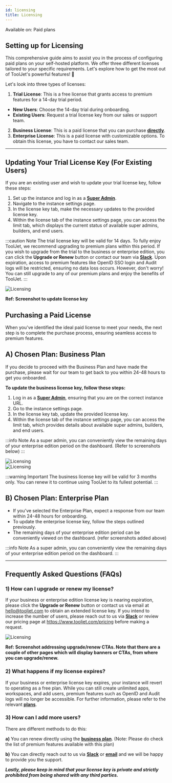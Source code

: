 ```yaml
---
id: licensing
title: Licensing
---
```


<div className='badge badge--primary heading-badge'>Available on: Paid plans</div>

## Setting up for Licensing

This comprehensive guide aims to assist you in the process of configuring paid plans on your self-hosted platform. We offer three different licenses tailored to your specific requirements. Let's explore how to get the most out of ToolJet's powerful features! 🚀

Let's look into three types of licenses:

1. **Trial License**: This is a free license that grants access to premium features for a 14-day trial period.
 - **New Users**: Choose the 14-day trial during onboarding.
 - **Existing Users**: Request a trial license key from our sales or support team.
2. **Business License**: This is a paid license that you can purchase **[directly](https://www.tooljet.com/pricing)**.
3. **Enterprise License**: This is a paid license with customizable options. To obtain this license, you have to contact our sales team.

---

## Updating Your Trial License Key (For Existing Users)

If you are an existing user and wish to update your trial license key, follow these steps:

1. Set up the instance and log in as a **[Super Admin](/docs/Enterprise/superadmin)**.
2. Navigate to the instance settings page.
3. In the license key tab, make the necessary updates to the provided license key.
4. Within the license tab of the instance settings page, you can access the limit tab, which displays the current status of available super admins, builders, and end users.

:::caution Note 
The trial license key will be valid for 14 days. To fully enjoy ToolJet, we recommend upgrading to premium plans within this period. If you wish to upgrade from the trial to the business or enterprise edition, you can click the **Upgrade or Renew** button or contact our team via **[Slack](https://tooljet.com/slack)**. Upon expiration, access to premium features like OpenID SSO login and Audit logs will be restricted, ensuring no data loss occurs. However, don't worry! You can still upgrade to any of our premium plans and enjoy the benefits of ToolJet.
:::

<div style={{textAlign: 'center'}}>

<img className="screenshot-full" src="/img/licensing/licensingpage1.png" alt="Licensing" />

</div>

**Ref: Screenshot to update license key**

## Purchasing a Paid License

When you've identified the ideal paid license to meet your needs, the next step is to complete the purchase process, ensuring seamless access to premium features.

## A) Chosen Plan: Business Plan

If you decide to proceed with the Business Plan and have made the purchase, please wait for our team to get back to you within 24-48 hours to get you onboarded.

**To update the business license key, follow these steps:**
1. Log in as a **[Super Admin](/docs/Enterprise/superadmin)**, ensuring that you are on the correct instance URL.
2. Go to the instance settings page.
3. In the license key tab, update the provided license key.
4. Within the license tab of the instance settings page, you can access the limit tab, which provides details about available super admins, builders, and end users.

:::info Note
As a super admin, you can conveniently view the remaining days of your enterprise edition period on the dashboard. (Refer to screenshots below)
:::

<div style={{textAlign: 'center'}}>

<img className="screenshot-full" src="/img/licensing/licensingpage2.png" alt="Licensing" />

</div>

<div style={{textAlign: 'center'}}>

<img className="screenshot-full" src="/img/licensing/licensingpage3.png" alt="Licensing" />

</div>

:::warning Important
The business license key will be valid for 3 months only. You can renew it to continue using ToolJet to its fullest potential.
:::


## B) Chosen Plan: Enterprise Plan

- If you've selected the Enterprise Plan, expect a response from our team within 24-48 hours for onboarding.
- To update the enterprise license key, follow the steps outlined previously.
- The remaining days of your enterprise edition period can be conveniently viewed on the dashboard. (refer screenshots added above)

:::info Note
As a super admin, you can conveniently view the remaining days of your enterprise edition period on the dashboard.
:::

---

## Frequently Asked Questions (FAQs)

### 1) How can I upgrade or renew my license?
If your business or enterprise edition license key is nearing expiration, please click the **Upgrade or Renew** button or contact us via email at hello@tooljet.com to obtain an extended license key. If you intend to increase the number of users, please reach out to us via **[Slack](https://tooljet.com/slack)** or review our pricing page at https://www.tooljet.com/pricing before making a request.

<div style={{textAlign: 'center'}}>

<img className="screenshot-full" src="/img/licensing/licensingpage4.png" alt="Licensing" />

</div>

**Ref: Screenshot addressing upgrade/renew CTAs. Note that there are a couple of other pages which will display banners or CTAs, from where you can upgrade/renew.**

### 2) What happens if my license expires?
If your business or enterprise license key expires, your instance will revert to operating as a free plan. While you can still create unlimited apps, workspaces, and add users, premium features such as OpenID and Audit logs will no longer be accessible. For further information, please refer to the relevant **[plans](https://www.tooljet.com/pricing)**.

### 3) How can I add more users? 
There are different methods to do this:

**a)** You can renew directly using the **[business plan](https://www.tooljet.com/pricing)**. (Note: Please do check the list of premium features available with this plan)

**b)** You can directly reach out to us via **[Slack](https://tooljet.com/slack)** or **[email](mailto:hello@tooljet.com)** and we will be happy to provide you the support. 

***Lastly, please keep in mind that your license key is private and strictly prohibited from being shared with any third parties.***